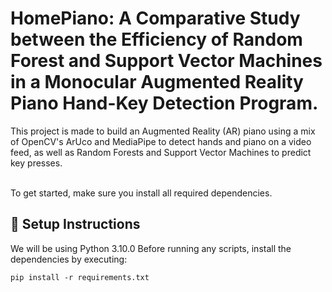 # HomePiano: A Comparative Study between the Efficiency of Random Forest and Support Vector Machines in a Monocular Augmented Reality Piano Hand-Key Detection Program.

This project is made to build an Augmented Reality (AR) piano using a mix of OpenCV's ArUco and MediaPipe to detect hands and piano on a video feed, as well as Random Forests and Support Vector Machines to predict key presses.

\
To get started, make sure you install all required dependencies.

## 🚀 Setup Instructions

We will be using Python 3.10.0 Before running any scripts, install the dependencies by executing:

`pip install -r requirements.txt`